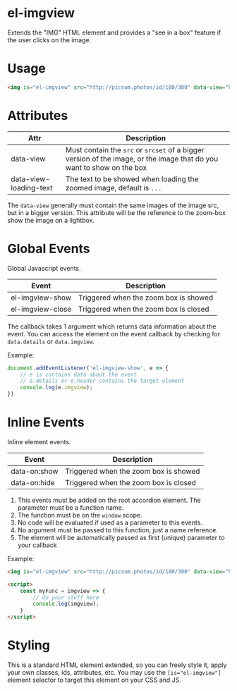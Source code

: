 # el-imgview

Extends the "IMG" HTML element and provides a "see in a box" feature if the user clicks on the image.

# Usage

```html
<img is="el-imgview" src="http://picsum.photos/id/180/300" data-view="http://picsum.photos/id/180/5000"/>
```

# Attributes

| Attr | Description |
| --- | --- |
| data-view | Must contain the `src` or `srcset` of a bigger version of the image, or the image that do you want to show on the box |
| data-view-loading-text | The text to be showed when loading the zoomed image, default is `...`|


The `data-view` generally must contain the same images  of the image src, but in a bigger version.
This attribute will be the reference to the zoom-box show the image on a lightbox.

# Global Events

Global Javascript events.

| Event | Description |
| --- | --- |
| el-imgview-show | Triggered when the zoom box is showed |
| el-imgview-close | Triggered when the zoom box is closed |

The callback takes 1 argument which returns data information about the event.
You can access the element on the event callback by checking for `data.details` or `data.imgview`.

Example:

```javascript
document.addEventListener('el-imgview-show', e => {
	// e is contains data about the event
	// e.details or e.header contains the target element
	console.log(e.imgview);
})
```

# Inline Events

Inline element events.

| Event | Description |
| --- | --- |
| data-on:show | Triggered when the zoom box is showed |
| data-on:hide | Triggered when the zoom box is closed |

1. This events must be added on the root accordion element. The parameter must be a function name.
2. The function must be on the `window` scope.
3. No code will be evaluated if used as a parameter to this events.
4. No argument must be passed to this function, just a name reference.
5. The element will be automatically passed as first (unique) parameter to your callback

Example:

```html
<img is="el-imgview" src="http://picsum.photos/id/180/300" data-view="http://picsum.photos/id/180/5000" data-on:show="myFunc"/>

<script>
	const myFunc = imgview => {
		// do your stuff here
		console.log(imgview);
	}
</script>
```

# Styling

This is a standard HTML element extended, so you can freely style it, apply your own classes, ids, attributes, etc.
You may use the `[is="el-imgview"]` element selector to target this element on your CSS and JS.